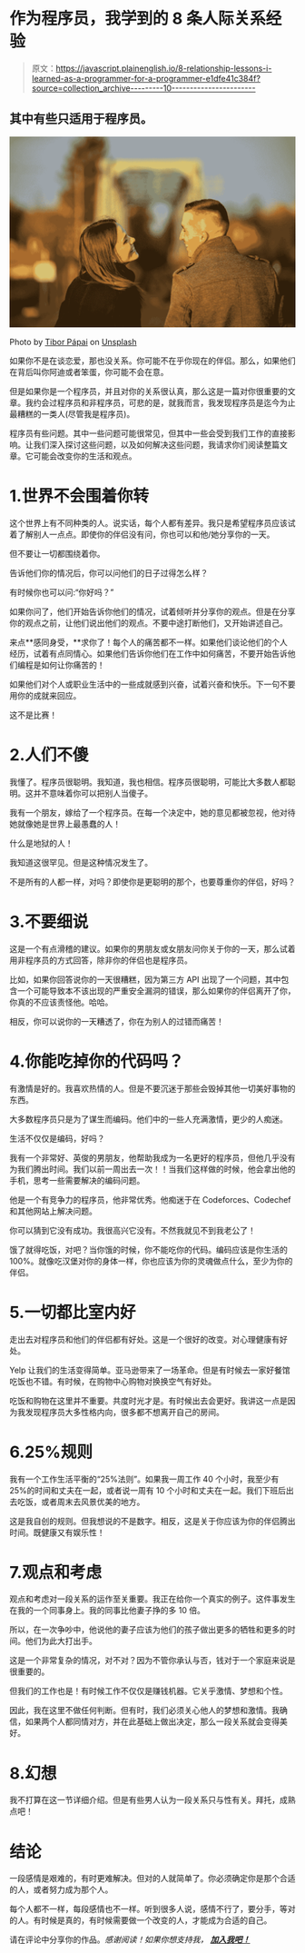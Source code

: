 # 作为程序员，我学到的 8 条人际关系经验

> 原文：<https://javascript.plainenglish.io/8-relationship-lessons-i-learned-as-a-programmer-for-a-programmer-e1dfe41c384f?source=collection_archive---------10----------------------->

## 其中有些只适用于程序员。

![](img/039acdda45e5b440151e431d0a590869.png)

Photo by [Tibor Pápai](https://unsplash.com/@donpapas?utm_source=medium&utm_medium=referral) on [Unsplash](https://unsplash.com?utm_source=medium&utm_medium=referral)

如果你不是在谈恋爱，那也没关系。你可能不在乎你现在的伴侣。那么，如果他们在背后叫你阿迪或者笨蛋，你可能不会在意。

但是如果你是一个程序员，并且对你的关系很认真，那么这是一篇对你很重要的文章。我约会过程序员和非程序员，可悲的是，就我而言，我发现程序员是迄今为止最糟糕的一类人(尽管我是程序员)。

程序员有些问题。其中一些问题可能很常见，但其中一些会受到我们工作的直接影响。让我们深入探讨这些问题，以及如何解决这些问题，我请求你们阅读整篇文章。它可能会改变你的生活和观点。

# 1.世界不会围着你转

这个世界上有不同种类的人。说实话，每个人都有差异。我只是希望程序员应该试着了解别人一点点。即使你的伴侣没有问，你也可以和他/她分享你的一天。

但不要让一切都围绕着你。

告诉他们你的情况后，你可以问他们的日子过得怎么样？

有时候你也可以问:“你好吗？”

如果你问了，他们开始告诉你他们的情况，试着倾听并分享你的观点。但是在分享你的观点之前，让他们说出他们的观点。不要中途打断他们，又开始讲述自己。

来点**感同身受，**求你了！每个人的痛苦都不一样。如果他们谈论他们的个人经历，试着有点同情心。如果他们告诉你他们在工作中如何痛苦，不要开始告诉他们编程是如何让你痛苦的！

如果他们对个人或职业生活中的一些成就感到兴奋，试着兴奋和快乐。下一句不要用你的成就来回应。

这不是比赛！

# 2.人们不傻

我懂了。程序员很聪明。我知道，我也相信。程序员很聪明，可能比大多数人都聪明。这并不意味着你可以把别人当傻子。

我有一个朋友，嫁给了一个程序员。在每一个决定中，她的意见都被忽视，他对待她就像她是世界上最愚蠢的人！

什么是地狱的人！

我知道这很罕见。但是这种情况发生了。

不是所有的人都一样，对吗？即使你是更聪明的那个，也要尊重你的伴侣，好吗？

# 3.不要细说

这是一个有点滑稽的建议。如果你的男朋友或女朋友问你关于你的一天，那么试着用非程序员的方式回答，除非你的伴侣也是程序员。

比如，如果你回答说你的一天很糟糕，因为第三方 API 出现了一个问题，其中包含一个可能导致本不该出现的严重安全漏洞的错误，那么如果你的伴侣离开了你，你真的不应该责怪他。哈哈。

相反，你可以说你的一天糟透了，你在为别人的过错而痛苦！

# 4.你能吃掉你的代码吗？

有激情是好的。我喜欢热情的人。但是不要沉迷于那些会毁掉其他一切美好事物的东西。

大多数程序员只是为了谋生而编码。他们中的一些人充满激情，更少的人痴迷。

生活不仅仅是编码，好吗？

我有一个非常好、英俊的男朋友，他帮助我成为一名更好的程序员，但他几乎没有为我们腾出时间。我们以前一周出去一次！！当我们这样做的时候，他会拿出他的手机，思考一些需要解决的编码问题。

他是一个有竞争力的程序员，他非常优秀。他痴迷于在 Codeforces、Codechef 和其他网站上解决问题。

你可以猜到它没有成功。我很高兴它没有。不然我就见不到我老公了！

饿了就得吃饭，对吧？当你饿的时候，你不能吃你的代码。编码应该是你生活的 100%。就像吃汉堡对你的身体一样，你也应该为你的灵魂做点什么，至少为你的伴侣。

# 5.一切都比室内好

走出去对程序员和他们的伴侣都有好处。这是一个很好的改变。对心理健康有好处。

Yelp 让我们的生活变得简单。亚马逊带来了一场革命。但是有时候去一家好餐馆吃饭也不错。有时候，在购物中心购物对换换空气有好处。

吃饭和购物在这里并不重要。共度时光才是。有时候出去会更好。我讲这一点是因为我发现程序员大多性格内向，很多都不想离开自己的房间。

# 6.25%规则

我有一个工作生活平衡的“25%法则”。如果我一周工作 40 个小时，我至少有 25%的时间和丈夫在一起，或者说一周有 10 个小时和丈夫在一起。我们下班后出去吃饭，或者周末去风景优美的地方。

这是我自创的规则。但我想说的不是数字。相反，这是关于你应该为你的伴侣腾出时间。既健康又有娱乐性！

# 7.观点和考虑

观点和考虑对一段关系的运作至关重要。我正在给你一个真实的例子。这件事发生在我的一个同事身上。我的同事比他妻子挣的多 10 倍。

所以，在一次争吵中，他说他的妻子应该为他们的孩子做出更多的牺牲和更多的时间。他们为此大打出手。

这是一个非常复杂的情况，对不对？因为不管你承认与否，钱对于一个家庭来说是很重要的。

但我们的工作也是！有时候工作不仅仅是赚钱机器。它关乎激情、梦想和个性。

因此，我在这里不做任何判断。但有时，我们必须关心他人的梦想和激情。我确信，如果两个人都同情对方，并在此基础上做出决定，那么一段关系就会变得美好。

# 8.幻想

我不打算在这一节详细介绍。但是有些男人认为一段关系只与性有关。拜托，成熟点吧！

# 结论

一段感情是艰难的，有时更难解决。但对的人就简单了。你必须确定你是那个合适的人，或者努力成为那个人。

每个人都不一样，每段感情也不一样。听到很多人说，感情不行了，要分手，等对的人。有时候是真的，有时候需要做一个改变的人，才能成为合适的自己。

请在评论中分享你的作品。*感谢阅读！如果你想支持我，* [***加入我吧！***](https://thefemaleprogrammer.medium.com/membership)